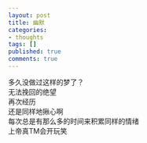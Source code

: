 ```yaml
---
layout: post
title: 幽默
categories:
- thoughts
tags: []
published: true
comments: true
---
```

<p><p>多久没做过这样的梦了？<br />无法挽回的绝望<br />再次经历<br />还是同样地揪心啊<br />每次总是有那么多的时间来积累同样的情绪<br />上帝真TM会开玩笑</p></p>
